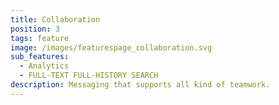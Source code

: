 ```yaml
---
title: Collaboration
position: 3
tags: feature
image: /images/featurespage_collaboration.svg
sub_features:
  - Analytics
  - FULL-TEXT FULL-HISTORY SEARCH
description: Messaging that supports all kind of teamwork.
---
```

